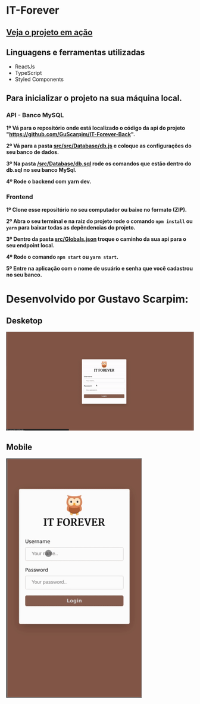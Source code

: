 # IT-Forever

## <a href="https://itforever.netlify.app/">Veja o projeto em ação</a>

## Linguagens e ferramentas utilizadas

* ReactJs
* TypeScript
* Styled Components

## Para inicializar o projeto na sua máquina local.

### API - Banco MySQL
<b>1º Vá para o repositório onde está localizado o código da api do projeto "<a href="https://github.com/GuScarpim/IT-Forever-Back">https://github.com/GuScarpim/IT-Forever-Back</a>".</b>

<b>2º Vá para a pasta <a href="https://github.com/GuScarpim/IT-Forever-Back/blob/main/src/Database/db.js">src/src/Database/db.js</a> e coloque as configurações do seu banco de dados.</b>

<b>3º Na pasta <a href="https://github.com/GuScarpim/IT-Forever-Back/blob/main/src/Database/db.sql">/src/Database/db.sql</a> rode os comandos que estão dentro do db.sql no seu banco MySql.</a>

<b>4º Rode o backend com yarn dev.</b>

### Frontend

<b>1º Clone esse repositório no seu computador ou baixe no formato (ZIP).</b>

<b>2º Abra o seu terminal e na raiz do projeto rode o comando `npm install` ou `yarn` para baixar todas as depêndencias do projeto.</b>

<b>3º Dentro da pasta <a href="https://github.com/GuScarpim/IT-Forever/blob/main/src/Globals.json">src/Globals.json</a> troque o caminho da sua api para o seu endpoint local.</b>

<b>4º Rode o comando `npm start` ou `yarn start`.</b>

<b>5º Entre na aplicação com o nome de usuário e senha que você cadastrou no seu banco.</b>

# Desenvolvido por Gustavo Scarpim:

## Desketop
![Projeto em ação](./src/Assets/IT_forever.gif)

## Mobile
![Projeto em ação](./src/Assets/IT_foreverMobile.gif)
